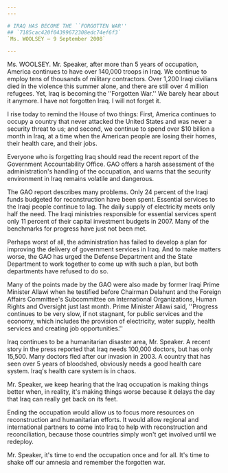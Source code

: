 ```yaml
---
---

# IRAQ HAS BECOME THE ``FORGOTTEN WAR''
## `7185cac420f04399672308edc74ef6f3`
`Ms. WOOLSEY — 9 September 2008`

---
```



Ms. WOOLSEY. Mr. Speaker, after more than 5 years of occupation, 
America continues to have over 140,000 troops in Iraq. We continue to 
employ tens of thousands of military contractors. Over 1,200 Iraqi 
civilians died in the violence this summer alone, and there are still 
over 4 million refugees. Yet, Iraq is becoming the ''Forgotten War.'' 
We barely hear about it anymore. I have not forgotten Iraq. I will not 
forget it.

I rise today to remind the House of two things: First, America 
continues to occupy a country that never attacked the United States and 
was never a security threat to us; and second, we continue to spend 
over $10 billion a month in Iraq, at a time when the American people 
are losing their homes, their health care, and their jobs.

Everyone who is forgetting Iraq should read the recent report of the 
Government Accountability Office. GAO offers a harsh assessment of the 
administration's handling of the occupation, and warns that the 
security environment in Iraq remains volatile and dangerous.

The GAO report describes many problems. Only 24 percent of the Iraqi 
funds budgeted for reconstruction have been spent. Essential services 
to the Iraqi people continue to lag. The daily supply of electricity 
meets only half the need. The Iraqi ministries responsible for 
essential services spent only 11 percent of their capital investment 
budgets in 2007. Many of the benchmarks for progress have just not been 
met.

Perhaps worst of all, the administration has failed to develop a plan 
for improving the delivery of government services in Iraq. And to make 
matters worse, the GAO has urged the Defense Department and the State 
Department to work together to come up with such a plan, but both 
departments have refused to do so.

Many of the points made by the GAO were also made by former Iraqi 
Prime Minister Allawi when he testified before Chairman Delahunt and 
the Foreign Affairs Committee's Subcommittee on International 
Organizations, Human Rights and Oversight just last month. Prime 
Minister Allawi said, ''Progress continues to be very slow, if not 
stagnant, for public services and the economy, which includes the 
provision of electricity, water supply, health services and creating 
job opportunities.''

Iraq continues to be a humanitarian disaster area, Mr. Speaker. A 
recent story in the press reported that Iraq needs 100,000 doctors, but 
has only 15,500. Many doctors fled after our invasion in 2003. A 
country that has seen over 5 years of bloodshed, obviously needs a good 
health care system. Iraq's health care system is in chaos.

Mr. Speaker, we keep hearing that the Iraq occupation is making 
things better when, in reality, it's making things worse because it 
delays the day that Iraq can really get back on its feet.

Ending the occupation would allow us to focus more resources on 
reconstruction and humanitarian efforts. It would allow regional and 
international partners to come into Iraq to help with reconstruction 
and reconciliation, because those countries simply won't get involved 
until we redeploy.

Mr. Speaker, it's time to end the occupation once and for all. It's 
time to shake off our amnesia and remember the forgotten war.
